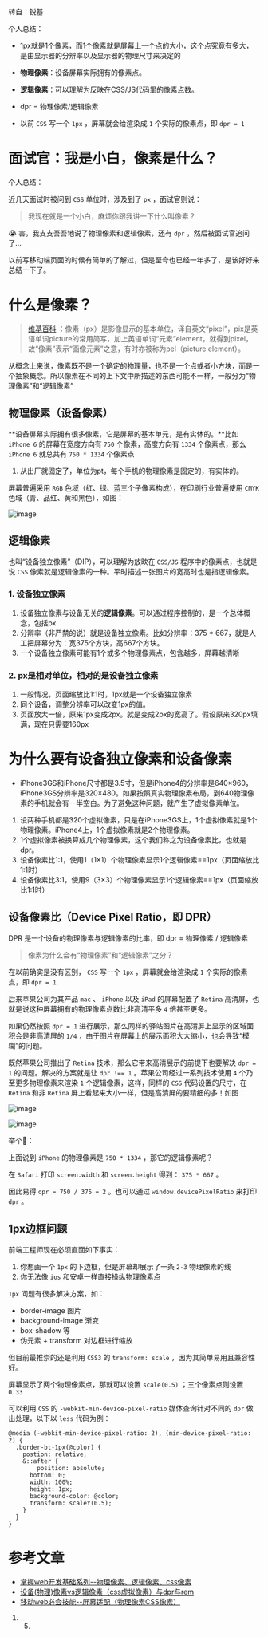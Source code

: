 转自：锐基

个人总结：

- 1px就是1个像素，而1个像素就是屏幕上一个点的大小，这个点究竟有多大，是由显示器的分辨率以及显示器的物理尺寸来决定的

- **物理像素**：设备屏幕实际拥有的像素点。
- **逻辑像素**：可以理解为反映在CSS/JS代码里的像素点数。

- dpr = 物理像素/逻辑像素

- 以前 `CSS` 写一个 `1px` ，屏幕就会给渲染成 `1` 个实际的像素点，即 `dpr = 1` 



# 面试官：我是小白，像素是什么？

个人总结：

近几天面试时被问到 `CSS` 单位时，涉及到了 `px` ，面试官则说：

> 我现在就是一个小白，麻烦你跟我讲一下什么叫像素？

😭 害，我支支吾吾地说了物理像素和逻辑像素，还有 `dpr` ，然后被面试官追问了...

以前写移动端页面的时候有简单的了解过，但是至今也已经一年多了，是该好好来总结一下了。

# 什么是像素？

> [维基百科](https://zh.wikipedia.org/wiki/像素) ：像素（px）是影像显示的基本单位，译自英文“pixel”，pix是英语单词picture的常用简写，加上英语单词“元素”element，就得到pixel，故“像素”表示“画像元素”之意，有时亦被称为pel（picture element）。

从概念上来说，像素既不是一个确定的物理量，也不是一个点或者小方块，而是一个抽象概念。所以像素在不同的上下文中所描述的东西可能不一样，一般分为“物理像素”和“逻辑像素”

## 物理像素（设备像素）

**设备屏幕实际拥有很多像素，它是屏幕的基本单元，是有实体的。**比如 `iPhone 6` 的屏幕在宽度方向有 `750` 个像素，高度方向有 `1334` 个像素点，那么 `iPhone 6` 就总共有 `750 * 1334` 个像素点

1. 从出厂就固定了，单位为pt，每个手机的物理像素是固定的，有实体的。

屏幕普遍采用 `RGB` 色域（红、绿、蓝三个子像素构成），在印刷行业普遍使用 `CMYK` 色域（青、品红、黄和黑色），如图：

![image](https://cdn.nlark.com/yuque/0/2021/jpeg/587100/1615704729437-c0993f1a-75f1-422e-a50c-5c29a0d0f557.jpeg)

## 逻辑像素

也叫“设备独立像素”（DIP），可以理解为放映在 `CSS/JS` 程序中的像素点，也就是说 `CSS` 像素就是逻辑像素的一种。平时描述一张图片的宽高时也是指逻辑像素。

### 1. 设备独立像素

1. 设备独立像素与设备无关的**逻辑像素**。可以通过程序控制的，是一个总体概念，包括px
2. 分辨率（非严禁的说）就是设备独立像素。比如分辨率：375 * 667，就是人工把屏幕分为：宽375个方块，高667个方块。
3. 一个设备独立像素可能有1个或多个物理像素点，包含越多，屏幕越清晰

### 2. px是相对单位，相对的是设备独立像素

1. 一般情况，页面缩放比1:1时，1px就是一个设备独立像素
2. 同个设备，调整分辨率可以改变1px的值。
3. 页面放大一倍，原来1px变成2px。就是变成2px的宽高了。假设原来320px填满，现在只需要160px



# 为什么要有设备独立像素和设备像素

- iPhone3GS和iPhone尺寸都是3.5寸，但是iPhone4的分辨率是640×960，iPhone3GS分辨率是320×480。如果按照真实物理像素布局，到640物理像素的手机就会有一半空白。为了避免这种问题，就产生了虚拟像素单位。

1. 设两种手机都是320个虚拟像素，只是在iPhone3GS上，1个虚拟像素就是1个物理像素。iPhone4上，1个虚拟像素就是2个物理像素。
2. 1个虚拟像素被换算成几个物理像素，这个我们称之为设备像素比，也就是dpr。
3. 设备像素比1:1，使用1（1×1）个物理像素显示1个逻辑像素==1px（页面缩放比1:1时）
4. 设备像素比3:1，使用9（3×3）个物理像素显示1个逻辑像素==1px（页面缩放比1:1时）

## 设备像素比（Device Pixel Ratio，即 DPR）

DPR 是一个设备的物理像素与逻辑像素的比率，即 dpr = 物理像素 / 逻辑像素

> 像素为什么会有“物理像素”和“逻辑像素”之分？

在以前确实是没有区别， `CSS` 写一个 `1px` ，屏幕就会给渲染成 `1` 个实际的像素点，即 `dpr = 1` 



后来苹果公司为其产品 `mac` 、 `iPhone` 以及 `iPad` 的屏幕配置了 `Retina` 高清屏，也就是说这种屏幕拥有的物理像素点数比非高清平多 `4` 倍甚至更多。

如果仍然按照 `dpr = 1` 进行展示，那么同样的驿站图片在高清屏上显示的区域面积会是非高清屏的 `1/4` ，由于图片在屏幕上的展示面积大大缩小，也会导致“模糊”的问题。



既然苹果公司推出了 `Retina` 技术，那么它带来高清展示的前提下也要解决 `dpr = 1` 的问题。解决的方案就是让 `dpr !== 1` 。苹果公司经过一系列技术使用 `4` 个乃至更多物理像素来渲染 `1` 个逻辑像素，这样，同样的 `CSS` 代码设置的尺寸，在 `Retina` 和非 `Retina` 屏上看起来大小一样，但是高清屏的要精细的多！如图：

![image](https://cdn.nlark.com/yuque/0/2021/jpeg/587100/1615705387731-032d8bcf-269b-41fe-9137-16d8148918d3.jpeg)

![image](https://cdn.nlark.com/yuque/0/2021/jpeg/587100/1615706488493-effa7593-0cd6-4002-8035-de36678c5bed.jpeg)

举个🌰：

上面说到 `iPhone` 的物理像素是 `750 * 1334` ，那它的逻辑像素呢？

在 `Safari` 打印 `screen.width` 和 `screen.height` 得到： `375 * 667` 。

因此易得 `dpr = 750 / 375 = 2` 。也可以通过 `window.devicePixelRatio` 来打印 `dpr` 。 



## 1px边框问题

前端工程师现在必须直面如下事实：

1. 你想画一个 `1px` 的下边框，但是屏幕却展示了一条 `2-3` 物理像素的线
2. 你无法像 `ios` 和安卓一样直接操纵物理像素点



`1px` 问题有很多解决方案，如：

- border-image 图片
- background-image 渐变
- box-shadow 等
- 伪元素 + transform 对边框进行缩放

但目前最推崇的还是利用 `CSS3` 的 `transform: scale` ，因为其简单易用且兼容性好。

屏幕显示了两个物理像素点，那就可以设置 `scale(0.5)` ；三个像素点则设置 `0.33` 

可以利用 `CSS` 的 `-webkit-min-device-pixel-ratio` 媒体查询针对不同的 `dpr` 做出处理，以下以 `less` 代码为例：

```
@media (-webkit-min-device-pixel-ratio: 2), (min-device-pixel-ratio: 2) {
  .border-bt-1px(@color) {
    postion: relative;
    &::after {
        position: absolute;
      bottom: 0;
      width: 100%;
      height: 1px;
      background-color: @color;
      transform: scaleY(0.5);
    }
  }
}
```



# 参考文章

- [掌握web开发基础系列--物理像素、逻辑像素、css像素](https://juejin.cn/post/6844903839452102670) 
- [设备(物理)像素vs逻辑像素（css虚拟像素）与dpr与rem](https://juejin.cn/post/6934216470968664077) 
- [移动web必会技能--屏幕适配（物理像素CSS像素）](https://juejin.cn/post/6844904097309687822) 

1. 5. 

